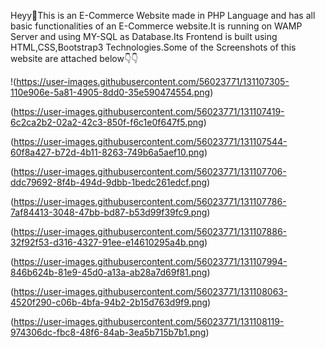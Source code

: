 Heyy👋This is an E-Commerce Website made in PHP Language and has all basic functionalities of an E-Commerce website.It is running on WAMP Server and using MY-SQL as Database.Its Frontend is built using HTML,CSS,Bootstrap3 Technologies.Some of the Screenshots of this website are attached below👇👇

!(https://user-images.githubusercontent.com/56023771/131107305-110e906e-5a81-4905-8dd0-35e590474554.png)

(https://user-images.githubusercontent.com/56023771/131107419-6c2ca2b2-02a2-42c3-850f-f6c1e0f647f5.png)

(https://user-images.githubusercontent.com/56023771/131107544-60f8a427-b72d-4b11-8263-749b6a5aef10.png)

(https://user-images.githubusercontent.com/56023771/131107706-ddc79692-8f4b-494d-9dbb-1bedc261edcf.png)

(https://user-images.githubusercontent.com/56023771/131107786-7af84413-3048-47bb-bd87-b53d99f39fc9.png)

(https://user-images.githubusercontent.com/56023771/131107886-32f92f53-d316-4327-91ee-e14610295a4b.png)

(https://user-images.githubusercontent.com/56023771/131107994-846b624b-81e9-45d0-a13a-ab28a7d69f81.png)

(https://user-images.githubusercontent.com/56023771/131108063-4520f290-c06b-4bfa-94b2-2b15d763d9f9.png)

(https://user-images.githubusercontent.com/56023771/131108119-974306dc-fbc8-48f6-84ab-3ea5b715b7b1.png)

